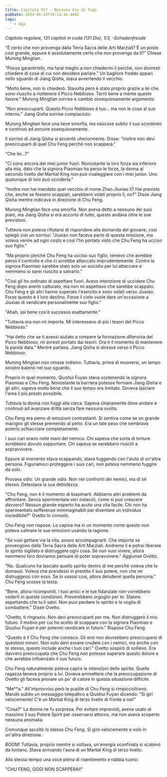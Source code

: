 ```yaml
---
title: Capitolo 917 – Nessuna Via di Fuga
pubDate: 2024-06-29T19:13:16.444Z
tags:
    - mga
---
```



<em>Capitolo regolare,
131 capitoli in coda (131 Dio), 1/3,
-Schadenfreude</em>


"È certo che non provenga dalla Terra Sacra delle Arti Marziali? È un posto così grande, eppure è assolutamente certo che non provenga da lì?" Chiese Murong Mingtian.


"Posso garantirtelo, ma farai meglio a non chiedermi il perché, non dovresti chiedere di cose di cui non desidero parlare." Un bagliore freddo apparì nello sguardo di Jiang Qisha, stava avvertendo il vecchio.


"Molto bene, non lo chiederò. Stavolta però è stato proprio grazie a lei che sono riuscito a riottenere il Picco Nebbioso. Terrò bene a mente questo favore." Murong Mingtian sorrise e cambiò ossequiosamente argomento.


"Non preoccuparti. Questo Picco Nebbioso è tuo... ma non le cose al suo interno." Jiang Qisha sorrise compiaciuto.


Murong Mingtian fece una lieve smorfia, ma nascose subito il suo scontento e continuò ad annuire ossequiosamente.


Il sorriso di Jiang Qisha si accentò ulteriormente. Disse: "Inoltre non devi preoccuparti di quel Chu Feng perché non scapperà."


"Che lei...?"


"Ci sono ancora dei miei junior fuori. Nonostante la loro forza sia inferiore alla mia, dato che la signora Piaomiao ha perso le forze, la donna al secondo livello del Martial King non può rivaleggiare con i miei junior. Uno qualunque di loro può ucciderla."


"Inoltre non hai mandato quel vecchio di nome Zhan Jiuxiao lì? Hai previsto che, anche se fossero scappati, sarebbero volati proprio lì, no?" Disse Jiang Qisha mentre indicava in direzione di Chu Feng.


Murong Mingtian fece una smorfia. Non aveva detto a nessuno dei suoi piani, ma Jiang Qisha si era accorto di tutto, questo andava oltre le sue previsioni.


Tuttavia non poteva rifiutarsi di rispondere alla domanda del giovane, così spiegò con un sorriso: "Jiuxiao non faceva parte di questa missione, ma voleva venire ad ogni costo e così l'ho portato visto che Chu Feng ha ucciso suo figlio."


"Ma proprio perché Chu Feng ha ucciso suo figlio, temevo che avrebbe perso il controllo e che ci avrebbe attaccato imprudentemente. Contro la signora Piaomiao sarebbe stato solo un suicidio per lui attaccare e nemmeno io sarei riuscito a salvarlo."


"Così gli ho ordinato di aspettare fuori. Avevo intenzione di uccidere Chu Feng dopo averlo catturato, ma non mi aspettavo che sarebbe scappato. Chu Feng e gli altri hanno superato l'esercito e sono volati verso Jiuxiao. Forse questo è il loro destino. Forse il cielo vuole dare un'occasione a Jiuxiao di vendicare personalmente suo figlio."


"Ahah, sai bene cos'è successo esattamente."


"Tuttavia ora non mi importa. Mi interessano di più i tesori del Picco Nebbioso."


"Hai detto che se ti avessi aiutato a rompere la formazione difensiva del Picco Nebbioso, mi avresti portato dai tesori. Ora è il momento di mantenere la parola data." Mentre parlava, Jiang Qisha si diresse verso il Picco Nebbioso.


Murong Mingtian non rimase indietro. Tuttavia, prima di muoversi, un lampo sinistro balenò nel suo sguardo.


Proprio in quel momento, Qiushui Fuyan stava sostenendo la signora Piaomiao e Chu Feng. Nonostante la barriera potesse fermare Jiang Qisha e gli altri, sapeva molto bene che il suo tempo era limitato. Doveva lasciare l'area il più presto possibile.


Tuttavia la donna non fuggì alla cieca. Sapeva chiaramente dove andare e continuò ad avanzare dritta senza fare nessuna svolta.


Chu Feng era pieno di emozioni contrastanti. Si sentiva come se un grande macigno gli stesse premendo al petto. Era un tale peso che sembrava poterlo schiacciare completamente.


I suoi cari erano nelle mani del nemico. Chi sapeva che sorta di torture avrebbero dovuto sopportare. Chi sapeva se sarebbero riusciti a sopravvivere.


Eppure al momento stava scappando, stava fuggendo con l'aiuto di un'altra persona. Figuriamoci proteggere i suoi cari, non poteva nemmeno fuggire da solo.


Provava odio. Un grande odio. Non nei confronti dei nemici, ma di sé stesso. Detestava la sua debolezza.


"Chu Feng, non è il momento di biasimarti. Abbiamo altri problemi da affrontare. Senza sperimentare veri ostacoli, come si può crescere davvero? Nessun grande esperto ha avuto una vita facile. Chi non ha sperimentato sofferenze inimmaginabili per diventare un individuo incredibile?" Ovetto lo consolò.


Chu Feng non rispose. Lo capiva ma in un momento come questo non poteva calmare le sue emozioni usando la ragione.


"Se vuoi gettare via la vita, posso accompagnarti. Che importa se provengono dalla Terra Sacra delle Arti Marziali. Andremo lì e potrai liberare lo spirito sigillato e distruggere ogni cosa. Se non vuoi vivere, allora nemmeno loro dovranno pensare di poter sopravvivere." Aggiunse Ovetto.


"No. Qualcuno ha lasciato quello spirito dentro di me perché voleva che lo domassi. Voleva che prendessi in prestito il suo potere, non che mi distruggessi con esso. Se lo usassi così, allora deluderei quella persona." Chu Feng scosse la testa.


"Bene, allora ricomponiti. I tuoi amici e le tue fidanzate non vorrebbero vederti in queste condizioni. Proverebbero orgoglio per te. Stanno aspettando che tu li salvi. Non puoi perdere lo spirito e la voglia di combattere." Disse Ovetto.


"Ovetto, ti ringrazio. Non devi preoccuparti per me. Non distruggerò il mio futuro. Il motivo per cui ho scelto di scappare con la signora Piaomiao e Qiushui Fuyan è per potermi vendicare in futuro." Rispose Chu Feng.


"Questo è il Chu Feng che conosco. Gli eroi non dovrebbero preoccuparsi di questioni minori. Non solo devi essere crudele con i nemici, ma anche con te stesso, questo include anche i tuoi cari." Ovetto sospirò di sollievo. Era davvero preoccupata che Chu Feng non potesse superare questo dolore e che avrebbe influenzato il suo futuro.


Chu Feng naturalmente poteva capire le intenzioni dello spirito. Quella ragazza teneva proprio a lui. Doveva ammettere che la preoccupazione di Ovetto gli faceva provare un po' di calore in questa situazione difficile.


"Me**a." All'improvviso però le pupille di Chu Feng si rimpicciolirono. Mandò subito un messaggio telepatico a Qiushui Fuyan dicendo: "Si giri velocemente! C'è un Martial King di terzo livello di fronte a noi!"


"Cosa?" La donna ne fu sorpresa. Per evitare imprevisti, aveva usato al massimo il suo Potere Spirit per osservarsi attorno, ma non aveva scoperto nessuna anomalia.


Comunque ascoltò lo stesso Chu Feng. Si girò velocemente e volò in un'altra direzione.


*BOOM!* Tuttavia, proprio mentre si voltava, un'energia sconfinata si scatenò da lontano. Stava arrivando l'aura di un Martial King di terzo livello.


Allo stesso tempo una voce piena di risentimento e rabbia tuonò:


"CHU FENG, OGGI NON SCAPPERAI!"
                                


                                



